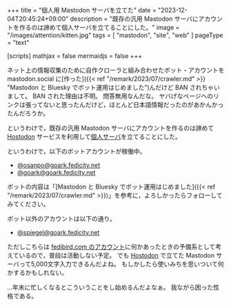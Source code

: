 +++
title = "個人用 Mastodon サーバを立てた"
date =  "2023-12-04T20:45:24+09:00"
description = "既存の汎用 Mastodon サーバにアカウントを作るのは諦めて個人サーバを立てることにした。"
image = "/images/attention/kitten.jpg"
tags = [ "mastodon", "site", "web" ]
pageType = "text"

[scripts]
  mathjax = false
  mermaidjs = false
+++

ネット上の情報収集のために自作クローラと組み合わせたボット・アカウントを mastodon.social に[作った]({{< ref "/remark/2023/07/crawler.md" >}} "Mastodon と Bluesky でボット運用はじめました")んだけど BAN されちゃいまして。
BAN された理由は不明。
問答無用なんだな。
ヤバげなページへのリンクは張ってないと思ったんだけど，ほとんど日本語情報だったのがあかんかったんだろうか。

というわけで，既存の汎用 Mastodon サーバにアカウントを作るのは諦めて [Hostodon] サービスを利用して[個人サーバ](https://goark.fedicity.net/ "Goark")を立てることにした。

というわけで，以下のボットアカウントが稼働中。

- [@osanpo@goark.fedicity.net](https://goark.fedicity.net/@osanpo "Spiegel's Crawler (@osanpo@goark.fedicity.net) - Goark")
- [@goark@goark.fedicity.net](https://goark.fedicity.net/@goark "Goark (@goark@goark.fedicity.net) - Goark")

ボットの内容は「[Mastodon と Bluesky でボット運用はじめました]({{< ref "/remark/2023/07/crawler.md" >}})」を参考に，よろしかったらフォローしてみてください。

ボット以外のアカウントは以下の通り。

- [@spiegel@goark.fedicity.net](https://goark.fedicity.net/@spiegel "Spiegel (@spiegel@goark.fedicity.net) - Goark")

ただしこちらは [fedibird.com のアカウント](https://fedibird.com/@spiegel "Spiegel (@spiegel@fedibird.com) - Fedibird")に何かあったときの予備系として考えているので，普段は活動しない予定。
でも [Hostodon] で立てた Mastodon サーバって5,000文字入力できるんだよね。
もしかしたら使いみちを思いついて何かするかもしれない。

...年末に忙しくなるとこういうことをし始めるんだよなぁ。
我ながら困った性格である。

[Hostodon]: https://hostdon.jp/ "Hostdon - Mastodonのホスティングサービス"
<!-- eof -->
